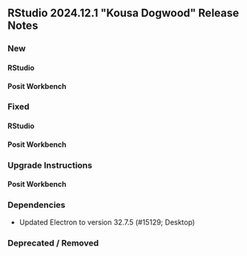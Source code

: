 ## RStudio 2024.12.1 "Kousa Dogwood" Release Notes

### New

#### RStudio

#### Posit Workbench

### Fixed

#### RStudio

#### Posit Workbench

### Upgrade Instructions

#### Posit Workbench

### Dependencies
- Updated Electron to version 32.7.5 (#15129; Desktop)

### Deprecated / Removed

